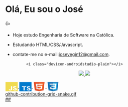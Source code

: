 # Olá, Eu sou o José
👍
* Hoje estudo Engenharia de Software na Católica.
* Estudando HTML/CSS/Javascript.
* contate-me no e-mail:josevegin12@gmail.com.


            <i class="devicon-androidstudio-plain"></i>
          
<div align="center">
  <a href="https://github.com/J0SE12">
  <img height="180em" src="https://github-readme-stats.vercel.app/api?username=J0SE12&show_icons=true&theme=dark&include_all_commits=true&count_private=true"/>
  <img height="180em" src="https://github-readme-stats.vercel.app/api/top-langs/?username=J0SE12&layout=compact&langs_count=7&theme=dark"/>
</div>
  
  <div style="display: inline_block"><br>
  <img align="center" alt="Rafa-Js" height="30" width="40" src="https://raw.githubusercontent.com/devicons/devicon/master/icons/javascript/javascript-plain.svg">
  <img align="center" alt="Rafa-Ts" height="30" width="40" src="https://raw.githubusercontent.com/devicons/devicon/master/icons/typescript/typescript-plain.svg">
  <img align="center" alt="Rafa-HTML" height="30" width="40" src="https://raw.githubusercontent.com/devicons/devicon/master/icons/html5/html5-original.svg">
  <img align="center" alt="Rafa-CSS" height="30" width="40" src="https://raw.githubusercontent.com/devicons/devicon/master/icons/css3/css3-original.svg"
  
</div>

<div>
github-contribution-grid-snake.gif
            
            
            
</div>  
  ##
